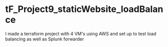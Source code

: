 # tF_Project9_staticWebsite_loadBalance
I made a terraform project with 4 VM's using AWS and set up to test load balancing as well as Splunk forwarder 
